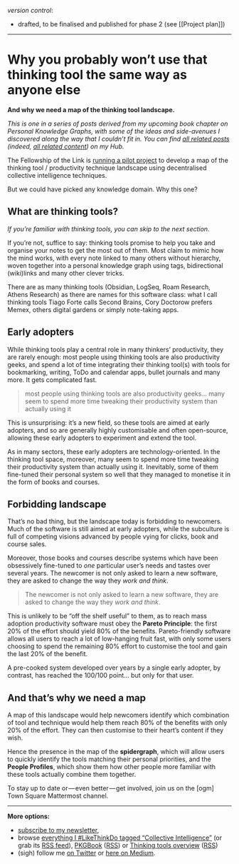 *version control*: 

* drafted, to be finalised and published for phase 2 (see [[Project plan]])  

---
# Why you probably won’t use that thinking tool the same way as anyone else

**And why we need a map of the thinking tool landscape.**

_This is one in a series of posts derived from my upcoming book chapter on Personal Knowledge Graphs, with some of the ideas and side-avenues I discovered along the way that I couldn’t fit in. You can find_ [_all related posts_](https://myhub.ai/@mathewlowry/?quality=all&tags=pkgbook&timeframe=anytime&types=think) _(indeed,_ [_all related content_](https://myhub.ai/@mathewlowry/?tags=pkgbook)_) on my Hub._

The Fellowship of the Link is [running a pilot project](https://medium.com/@mathewlowry/mapping-the-thinking-tool-landscape-9b5cd00a6309) to develop a map of the thinking tool / productivity technique landscape using decentralised collective intelligence techniques. 

But we could have picked any knowledge domain. Why this one? 

## What are thinking tools?

_If you’re familiar with thinking tools, you can skip to the next section._

If you’re not, suffice to say: thinking tools promise to help you take and organise your notes to get the most out of them. Most claim to mimic how the mind works, with every note linked to many others without hierarchy, woven together into a personal knowledge graph using tags, bidirectional (wiki)links and many other clever tricks.

There are as many thinking tools (Obsidian, LogSeq, Roam Research, Athens Research) as there are names for this software class: what I call thinking tools Tiago Forte calls Second Brains, Cory Doctorow prefers Memex, others digital gardens or simply note-taking apps.

## Early adopters

While thinking tools play a central role in many thinkers’ productivity, they are rarely enough: most people using thinking tools are also productivity geeks, and spend a lot of time integrating their thinking tool(s) with tools for bookmarking, writing, ToDo and calendar apps, bullet journals and many more. It gets complicated fast.

> most people using thinking tools are also productivity geeks… many seem to spend more time tweaking their productivity system than actually using it

This is unsurprising: it’s a new field, so these tools are aimed at early adopters, and so are generally highly customisable and often open-source, allowing these early adopters to experiment and extend the tool. 

As in many sectors, these early adopters are technology-oriented. In the thinking tool space, moreover, many seem to spend more time tweaking their productivity system than actually using it. Inevitably, some of them fine-tuned their personal system so well that they managed to monetise it in the form of books and courses.

## Forbidding landscape

That’s no bad thing, but the landscape today is forbidding to newcomers. Much of the software is still aimed at early adopters, while the subculture is full of competing visions advanced by people vying for clicks, book and course sales. 

Moreover, those books and courses describe systems which have been obsessively fine-tuned to _one_ particular user’s needs and tastes over several years. The newcomer is not only asked to learn a new software, they are asked to change the way they _work and think_.

> The newcomer is not only asked to learn a new software, they are asked to change the way they _work and think_.

This is unlikely to be “off the shelf useful” to them, as to reach mass adoption productivity software must obey the **Pareto Principle**: the first 20% of the effort should yield 80% of the benefits. Pareto-friendly software allows all users to reach a lot of low-hanging fruit fast, with only some users choosing to spend the remaining 80% effort to customise the tool and gain the last 20% of the benefit. 

A pre-cooked system developed over years by a single early adopter, by contrast, has reached the 100/100 point… but only for that user. 

## And that’s why we need a map

A map of this landscape would help newcomers identify which combination of tool and technique would help them reach 80% of the benefits with only 20% of the effort. They can then customise to their heart’s content if they wish. 

Hence the presence in the map of the **spidergraph**, which will allow users to quickly identify the tools matching their personal priorities, and the **People Profiles**, which show them how other people more familiar with these tools actually combine them together.

To stay up to date or — even better — get involved, join us on the [ogm] Town Square Mattermost channel.

---

**More options:**

-   [subscribe to my newsletter](https://myhub.ai/@mathewlowry/about/#contact),
-   browse [everything I #LikeThinkDo tagged “Collective Intelligence”](https://myhub.ai/@mathewlowry/?tags=collective+intelligence) (or grab its [RSS feed](https://myhub.ai/rss/@mathewlowry/?tags=collective+intelligence)), [PKGBook](https://myhub.ai/@mathewlowry/?quality=all&tags=pkgbook&timeframe=anytime&types=think&types=do&types=like) ([RSS](https://myhub.ai/rss/@mathewlowry/?quality=all&tags=pkgbook&timeframe=anytime&types=think&types=do&types=like)) or [Thinking tools overview](https://myhub.ai/@mathewlowry/?quality=all&service=18&timeframe=anytime&types=like&types=do&types=think) ([RSS](https://myhub.ai/rss/@mathewlowry/?quality=all&service=18&timeframe=anytime&types=like&types=do&types=think))
-   (sigh) follow me [on Twitter](https://twitter.com/mathewlowry) or [here on Medium](https://mathewlowry.medium.com/).